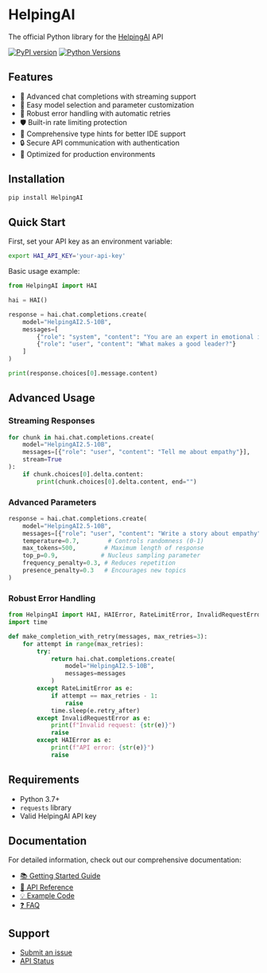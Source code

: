 # HelpingAI

The official Python library for the [HelpingAI](https://helpingai.co) API

[![PyPI version](https://badge.fury.io/py/HelpingAI.svg)](https://badge.fury.io/py/HelpingAI)
[![Python Versions](https://img.shields.io/pypi/pyversions/HelpingAI.svg)](https://pypi.org/project/HelpingAI/)

## Features

- 🤖 Advanced chat completions with streaming support
- 🎯 Easy model selection and parameter customization
- 🔄 Robust error handling with automatic retries
- 🛡️ Built-in rate limiting protection
- 📝 Comprehensive type hints for better IDE support
- 🔒 Secure API communication with authentication
- 🚀 Optimized for production environments

## Installation

```bash
pip install HelpingAI
```

## Quick Start

First, set your API key as an environment variable:

```bash
export HAI_API_KEY='your-api-key'
```

Basic usage example:

```python
from HelpingAI import HAI

hai = HAI()

response = hai.chat.completions.create(
    model="HelpingAI2.5-10B",
    messages=[
        {"role": "system", "content": "You are an expert in emotional intelligence."},
        {"role": "user", "content": "What makes a good leader?"}
    ]
)

print(response.choices[0].message.content)
```

## Advanced Usage

### Streaming Responses

```python
for chunk in hai.chat.completions.create(
    model="HelpingAI2.5-10B",
    messages=[{"role": "user", "content": "Tell me about empathy"}],
    stream=True
):
    if chunk.choices[0].delta.content:
        print(chunk.choices[0].delta.content, end="")
```

### Advanced Parameters

```python
response = hai.chat.completions.create(
    model="HelpingAI2.5-10B",
    messages=[{"role": "user", "content": "Write a story about empathy"}],
    temperature=0.7,        # Controls randomness (0-1)
    max_tokens=500,        # Maximum length of response
    top_p=0.9,            # Nucleus sampling parameter
    frequency_penalty=0.3, # Reduces repetition
    presence_penalty=0.3   # Encourages new topics
)
```

### Robust Error Handling

```python
from HelpingAI import HAI, HAIError, RateLimitError, InvalidRequestError
import time

def make_completion_with_retry(messages, max_retries=3):
    for attempt in range(max_retries):
        try:
            return hai.chat.completions.create(
                model="HelpingAI2.5-10B",
                messages=messages
            )
        except RateLimitError as e:
            if attempt == max_retries - 1:
                raise
            time.sleep(e.retry_after)
        except InvalidRequestError as e:
            print(f"Invalid request: {str(e)}")
            raise
        except HAIError as e:
            print(f"API error: {str(e)}")
            raise
```

## Requirements

- Python 3.7+
- `requests` library
- Valid HelpingAI API key

## Documentation

For detailed information, check out our comprehensive documentation:

- [📚 Getting Started Guide](docs/getting_started.md)
- [📖 API Reference](docs/api_reference.md)
- [💡 Example Code](docs/examples.md)
- [❓ FAQ](docs/faq.md)

## Support

- [Submit an issue](https://github.com/HelpingAI/HelpingAI-python/issues)
- [API Status](https://status.helpingai.co)
